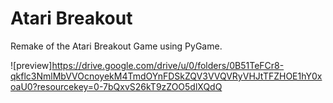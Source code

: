 # Atari Breakout
Remake of the Atari Breakout Game using PyGame.

![preview]https://drive.google.com/drive/u/0/folders/0B51TeFCr8-qkflc3NmlMbVVOcnoyekM4TmdOYnFDSkZQV3VVQVRyVHJtTFZHOE1hY0xoaU0?resourcekey=0-7bQxvS26kT9zZOO5dlXQdQ
